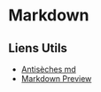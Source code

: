 # Markdown

## Liens Utils

* [Antisèches md](https://www.christopheducamp.com/2014/09/18/love-markdown/#liens)
* [Markdown Preview](https://shd101wyy.github.io/markdown-preview-enhanced/#/)